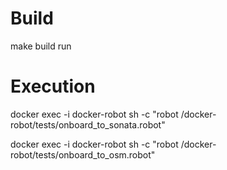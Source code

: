 # Build

make build run

# Execution

docker exec -i docker-robot sh -c "robot /docker-robot/tests/onboard_to_sonata.robot"

docker exec -i docker-robot sh -c "robot /docker-robot/tests/onboard_to_osm.robot"



